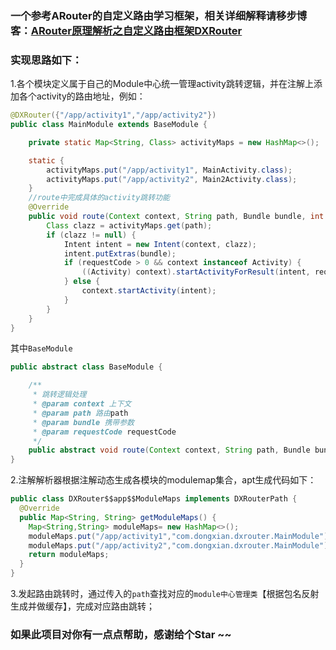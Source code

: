 ### 一个参考ARouter的自定义路由学习框架，相关详细解释请移步博客：[ARouter原理解析之自定义路由框架DXRouter](https://blog.csdn.net/a734474820/article/details/126008898?spm=1001.2014.3001.5502)

### 实现思路如下：
1.各个模块定义属于自己的Module中心统一管理activity跳转逻辑，并在注解上添加各个activity的路由地址，例如：
```java
@DXRouter({"/app/activity1","/app/activity2"})
public class MainModule extends BaseModule {

    private static Map<String, Class> activityMaps = new HashMap<>();

    static {
        activityMaps.put("/app/activity1", MainActivity.class);
        activityMaps.put("/app/activity2", Main2Activity.class);
    }
	//route中完成具体的activity跳转功能
    @Override
    public void route(Context context, String path, Bundle bundle, int requestCode) {
        Class clazz = activityMaps.get(path);
        if (clazz != null) {
            Intent intent = new Intent(context, clazz);
            intent.putExtras(bundle);
            if (requestCode > 0 && context instanceof Activity) {
                ((Activity) context).startActivityForResult(intent, requestCode);
            } else {
                context.startActivity(intent);
            }
        }
    }
}
```
其中`BaseModule`
```java
public abstract class BaseModule {

    /**
     * 跳转逻辑处理
     * @param context 上下文
     * @param path 路由path
     * @param bundle 携带参数
     * @param requestCode requestCode
     */
    public abstract void route(Context context, String path, Bundle bundle, int requestCode);
}
```
2.注解解析器根据注解动态生成各模块的modulemap集合，apt生成代码如下：
```java
public class DXRouter$$app$$ModuleMaps implements DXRouterPath {
  @Override
  public Map<String, String> getModuleMaps() {
    Map<String,String> moduleMaps= new HashMap<>();
    moduleMaps.put("/app/activity1","com.dongxian.dxrouter.MainModule");
    moduleMaps.put("/app/activity2","com.dongxian.dxrouter.MainModule");
    return moduleMaps;
  }
}
```
3.发起路由跳转时，通过传入的`path`查找对应的`module中心管理类`【根据包名反射生成并做缓存】，完成对应路由跳转；

### 如果此项目对你有一点点帮助，感谢给个Star ~~
